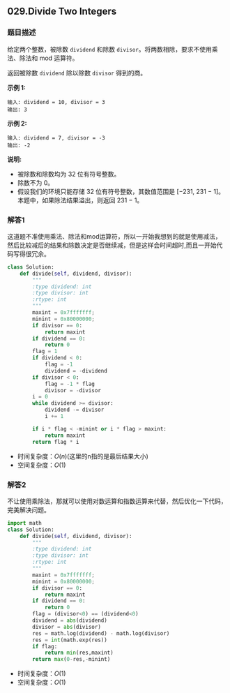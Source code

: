 ## 029.**Divide Two Integers**

### 题目描述

给定两个整数，被除数 `dividend` 和除数 `divisor`。将两数相除，要求不使用乘法、除法和 mod 运算符。

返回被除数 `dividend` 除以除数 `divisor` 得到的商。

**示例 1:**

```
输入: dividend = 10, divisor = 3
输出: 3
```

**示例 2:**

```
输入: dividend = 7, divisor = -3
输出: -2
```

**说明:**

- 被除数和除数均为 32 位有符号整数。
- 除数不为 0。
- 假设我们的环境只能存储 32 位有符号整数，其数值范围是 [−231,  231 − 1]。本题中，如果除法结果溢出，则返回 231 − 1。

### 解答1

​	这道题不准使用乘法、除法和mod运算符，所以一开始我想到的就是使用减法，然后比较减后的结果和除数决定是否继续减，但是这样会时间超时,而且一开始代码写得很冗余。

```Python
class Solution:
    def divide(self, dividend, divisor):
        """
        :type dividend: int
        :type divisor: int
        :rtype: int
        """
        maxint = 0x7fffffff;
        minint = 0x80000000;
        if divisor == 0:
            return maxint
        if dividend == 0:
            return 0
        flag = 1
        if dividend < 0:
            flag = -1
            dividend = -dividend
        if divisor < 0:
            flag = -1 * flag
            divisor = -divisor
        i = 0
        while dividend >= divisor:
            dividend -= divisor
            i += 1

        if i * flag < -minint or i * flag > maxint:
            return maxint
        return flag * i
```

- 时间复杂度：$O(n)$(这里的n指的是最后结果大小)
- 空间复杂度：$O(1)$



### 解答2	

​	不让使用乘除法，那就可以使用对数运算和指数运算来代替，然后优化一下代码，完美解决问题。

```python
import math
class Solution:
    def divide(self, dividend, divisor):
        """
        :type dividend: int
        :type divisor: int
        :rtype: int
        """
        maxint = 0x7fffffff;
        minint = 0x80000000;
        if divisor == 0:
            return maxint
        if dividend == 0:
            return 0
        flag = (divisor<0) == (dividend<0)
        dividend = abs(dividend)
        divisor = abs(divisor)
        res = math.log(dividend) - math.log(divisor)
        res = int(math.exp(res))
        if flag:
            return min(res,maxint)
        return max(0-res,-minint)
```

- 时间复杂度：$O(1)$
- 空间复杂度：$O(1)$